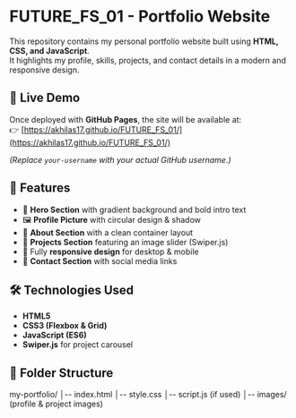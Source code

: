 # FUTURE_FS_01 - Portfolio Website

This repository contains my personal portfolio website built using **HTML, CSS, and JavaScript**.  
It highlights my profile, skills, projects, and contact details in a modern and responsive design.  

## 🚀 Live Demo
Once deployed with **GitHub Pages**, the site will be available at:  
👉 [https://akhilas17.github.io/FUTURE_FS_01/](https://akhilas17.github.io/FUTURE_FS_01/)

*(Replace `your-username` with your actual GitHub username.)*

## 📌 Features
- 🎨 **Hero Section** with gradient background and bold intro text  
- 🖼️ **Profile Picture** with circular design & shadow  
- 📖 **About Section** with a clean container layout  
- 📂 **Projects Section** featuring an image slider (Swiper.js)  
- 📱 Fully **responsive design** for desktop & mobile  
- 📧 **Contact Section** with social media links  

## 🛠️ Technologies Used
- **HTML5**  
- **CSS3 (Flexbox & Grid)**  
- **JavaScript (ES6)**  
- **Swiper.js** for project carousel  

## 📂 Folder Structure

my-portfolio/
│-- index.html
│-- style.css
│-- script.js (if used)
│-- images/ (profile & project images)
